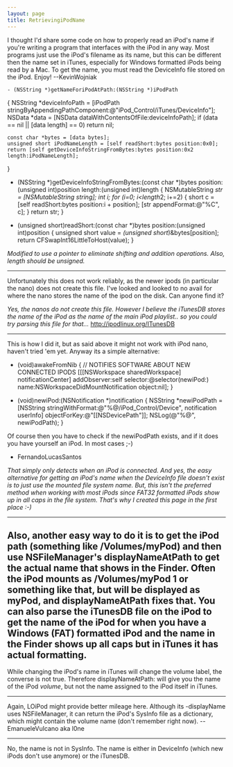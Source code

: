```yaml
---
layout: page
title: RetrievingiPodName
---
```




I thought I'd share some code on how to properly read an iPod's name if you're writing a program that interfaces with the iPod in any way. Most programs just use the iPod's filename as its name, but this can be different then the name set in iTunes, especially for Windows formatted iPods being read by a Mac. To get the name, you must read the D<nowiki/>eviceInfo file stored on the iPod. Enjoy! --KevinWojniak

    - (NSString *)getNameForiPodAtPath:(NSString *)iPodPath
{
	NSString *deviceInfoPath = [iPodPath stringByAppendingPathComponent:@"iPod_Control/iTunes/DeviceInfo"];
	NSData *data = [NSData dataWithContentsOfFile:deviceInfoPath];
	if (data == nil || [data length] == 0)
		return nil;

	const char *bytes = [data bytes];
	unsigned short iPodNameLength = [self readShort:bytes position:0x0];
	return [self getDeviceInfoStringFromBytes:bytes position:0x2 length:iPodNameLength];
}

- (NSString *)getDeviceInfoStringFromBytes:(const char *)bytes position:(unsigned int)position length:(unsigned int)length
{
	NSMutableString *str = [NSMutableString string];
	int i;
	for (i=0; i<length*2; i+=2)
	{
		short c = [self readShort:bytes position:i + position];
		[str appendFormat:@"%C", c];
	}
	return str;
}

- (unsigned short)readShort:(const char *)bytes position:(unsigned int)position
{
	unsigned short value = *(unsigned short*)&bytes[position];
	return CFSwapInt16LittleToHost(value);
}


*Modified to use a pointer to eliminate shifting and addition operations.  Also, length should be unsigned.*


------
Unfortunately this does not work reliably, as the newer ipods (in particular the nano) does not create this file.  I've looked and looked to no avail for where the nano stores the name of the ipod on the disk. Can anyone find it?

*Yes, the nanos do not create this file. However I believe the iTunesDB stores the name of the iPod as the name of the main iPod playlist.. so you could try parsing this file for that...* http://ipodlinux.org/ITunesDB

----

This is how I did it, but as said above it might not work with iPod nano, haven't tried 'em yet. Anyway its a simple alternative:

    
- (void)awakeFromNib
{
	// NOTIFIES SOFTWARE ABOUT NEW CONNECTED IPODS
	[[[NSWorkspace sharedWorkspace] notificationCenter] addObserver:self selector:@selector(newiPod:) name:NSWorkspaceDidMountNotification object:nil];
}


- (void)newiPod:(NSNotification *)notification
{
	NSString *newiPodPath = [NSString stringWithFormat:@"%@/iPod_Control/Device", notification userInfo] objectForKey:@"[[NSDevicePath"]];
       NSLog(@"%@", newiPodPath);
}


Of course then you have to check if the newiPodPath exists, and if it does you have yourself an iPod. In most cases ;-)
- FernandoLucasSantos

*That simply only detects when an iPod is connected. And yes, the easy alternative for getting an iPod's name when the DeviceInfo file doesn't exist is to just use the mounted file system name. But, this isn't the preferred method when working with most iPods since FAT32 formatted iPods show up in all caps in the file system. That's why I created this page in the first place :-)*

----

Also, another easy way to do it is to get the iPod path (something like /Volumes/myPod) and then use NSFileManager's displayNameAtPath to get the actual name that shows in the Finder. Often the iPod mounts as /Volumes/myPod 1 or something like that, but will be displayed as myPod, and displayNameAtPath fixes that. You can also parse the iTunesDB file on the iPod to get the name of the iPod for when you have a Windows (FAT) formatted iPod and the name in the Finder shows up all caps but in iTunes it has actual formatting.
----
While changing the iPod's name in iTunes will change the volume label, the converse is not true. Therefore     displayNameAtPath: will give you the name of the iPod *volume*, but not the name assigned to the iPod itself in iTunes.

----

Again, LOiPod might provide better mileage here. Although its -displayName uses NSFileManager, it can return the iPod's SysInfo file as a dictionary, which might contain the volume name (don't remember right now). -- EmanueleVulcano aka l0ne

----

No, the name is not in SysInfo. The name is either in DeviceInfo (which new iPods don't use anymore) or the iTunesDB.


